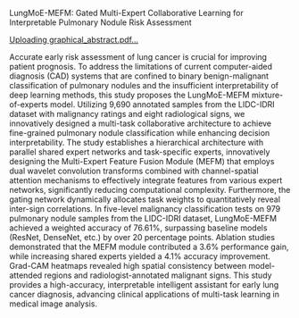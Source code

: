 LungMoE-MEFM: Gated Multi-Expert Collaborative Learning for Interpretable Pulmonary Nodule Risk Assessment

[Uploading graphical_abstract.pdf…]()


Accurate early risk assessment of lung cancer is crucial for improving patient prognosis. To address the limitations of current computer-aided diagnosis (CAD) systems that are confined to binary benign-malignant classification of pulmonary nodules and the insufficient interpretability of deep learning methods, this study proposes the LungMoE-MEFM mixture-of-experts model. Utilizing 9,690 annotated samples from the LIDC-IDRI dataset with malignancy ratings and eight radiological signs, we innovatively designed a multi-task collaborative architecture to achieve fine-grained pulmonary nodule classification while enhancing decision interpretability. The study establishes a hierarchical architecture with parallel shared expert networks and task-specific experts, innovatively designing the Multi-Expert Feature Fusion Module (MEFM) that employs dual wavelet convolution transforms combined with channel-spatial attention mechanisms to effectively integrate features from various expert networks, significantly reducing computational complexity. Furthermore, the gating network dynamically allocates task weights to quantitatively reveal inter-sign correlations. In five-level malignancy classification tests on 979 pulmonary nodule samples from the LIDC-IDRI dataset, LungMoE-MEFM achieved a weighted accuracy of 76.61\%, surpassing baseline models (ResNet, DenseNet, etc.) by over 20 percentage points. Ablation studies demonstrated that the MEFM module contributed a 3.6\% performance gain, while increasing shared experts yielded a 4.1\% accuracy improvement. Grad-CAM heatmaps revealed high spatial consistency between model-attended regions and radiologist-annotated malignant signs. This study provides a high-accuracy, interpretable intelligent assistant for early lung cancer diagnosis, advancing clinical applications of multi-task learning in medical image analysis.
